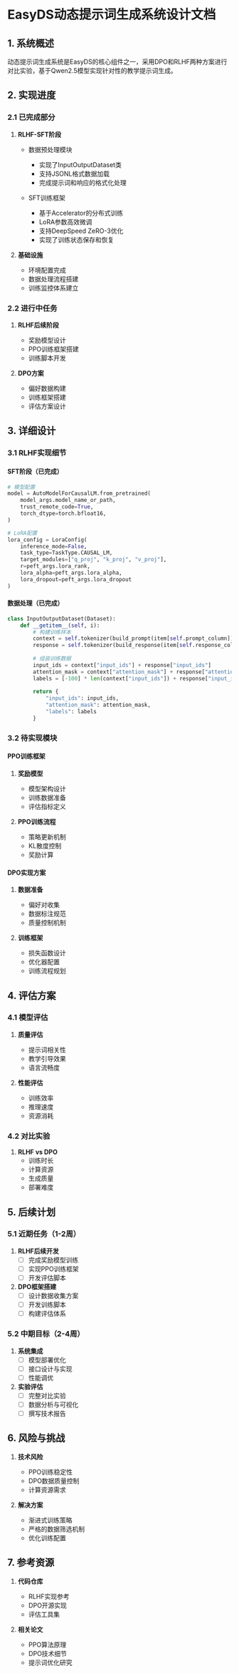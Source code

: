 # EasyDS动态提示词生成系统设计文档

## 1. 系统概述

动态提示词生成系统是EasyDS的核心组件之一，采用DPO和RLHF两种方案进行对比实验，基于Qwen2.5模型实现针对性的教学提示词生成。

## 2. 实现进度

### 2.1 已完成部分
1. **RLHF-SFT阶段**
   - 数据预处理模块
     * 实现了InputOutputDataset类
     * 支持JSONL格式数据加载
     * 完成提示词和响应的格式化处理
   
   - SFT训练框架
     * 基于Accelerator的分布式训练
     * LoRA参数高效微调
     * 支持DeepSpeed ZeRO-3优化
     * 实现了训练状态保存和恢复

2. **基础设施**
   - 环境配置完成
   - 数据处理流程搭建
   - 训练监控体系建立

### 2.2 进行中任务
1. **RLHF后续阶段**
   - 奖励模型设计
   - PPO训练框架搭建
   - 训练脚本开发

2. **DPO方案**
   - 偏好数据构建
   - 训练框架搭建
   - 评估方案设计

## 3. 详细设计

### 3.1 RLHF实现细节

#### SFT阶段（已完成）
```python
# 模型配置
model = AutoModelForCausalLM.from_pretrained(
    model_args.model_name_or_path,
    trust_remote_code=True,
    torch_dtype=torch.bfloat16,
)

# LoRA配置
lora_config = LoraConfig(
    inference_mode=False,
    task_type=TaskType.CAUSAL_LM,
    target_modules=["q_proj", "k_proj", "v_proj"],
    r=peft_args.lora_rank,
    lora_alpha=peft_args.lora_alpha,
    lora_dropout=peft_args.lora_dropout
)
```

#### 数据处理（已完成）
```python
class InputOutputDataset(Dataset):
    def __getitem__(self, i):
        # 构建训练样本
        context = self.tokenizer(build_prompt(item[self.prompt_column]))
        response = self.tokenizer(build_response(item[self.response_column]))
        
        # 组装训练数据
        input_ids = context["input_ids"] + response["input_ids"]
        attention_mask = context["attention_mask"] + response["attention_mask"]
        labels = [-100] * len(context["input_ids"]) + response["input_ids"]
        
        return {
            "input_ids": input_ids,
            "attention_mask": attention_mask,
            "labels": labels
        }
```

### 3.2 待实现模块

#### PPO训练框架
1. **奖励模型**
   - 模型架构设计
   - 训练数据准备
   - 评估指标定义

2. **PPO训练流程**
   - 策略更新机制
   - KL散度控制
   - 奖励计算

#### DPO实现方案
1. **数据准备**
   - 偏好对收集
   - 数据标注规范
   - 质量控制机制

2. **训练框架**
   - 损失函数设计
   - 优化器配置
   - 训练流程规划

## 4. 评估方案

### 4.1 模型评估
1. **质量评估**
   - 提示词相关性
   - 教学引导效果
   - 语言流畅度

2. **性能评估**
   - 训练效率
   - 推理速度
   - 资源消耗

### 4.2 对比实验
1. **RLHF vs DPO**
   - 训练时长
   - 计算资源
   - 生成质量
   - 部署难度

## 5. 后续计划

### 5.1 近期任务（1-2周）
1. **RLHF后续开发**
   - [ ] 完成奖励模型训练
   - [ ] 实现PPO训练框架
   - [ ] 开发评估脚本

2. **DPO框架搭建**
   - [ ] 设计数据收集方案
   - [ ] 开发训练脚本
   - [ ] 构建评估体系

### 5.2 中期目标（2-4周）
1. **系统集成**
   - [ ] 模型部署优化
   - [ ] 接口设计与实现
   - [ ] 性能调优

2. **实验评估**
   - [ ] 完整对比实验
   - [ ] 数据分析与可视化
   - [ ] 撰写技术报告

## 6. 风险与挑战

1. **技术风险**
   - PPO训练稳定性
   - DPO数据质量控制
   - 计算资源需求

2. **解决方案**
   - 渐进式训练策略
   - 严格的数据筛选机制
   - 优化训练配置

## 7. 参考资源

1. **代码仓库**
   - RLHF实现参考
   - DPO开源实现
   - 评估工具集

2. **相关论文**
   - PPO算法原理
   - DPO技术细节
   - 提示词优化研究